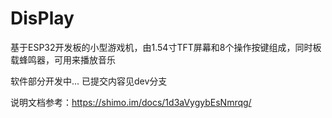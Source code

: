 # DisPlay
基于ESP32开发板的小型游戏机，由1.54寸TFT屏幕和8个操作按键组成，同时板载蜂鸣器，可用来播放音乐

软件部分开发中...
已提交内容见dev分支

说明文档参考：https://shimo.im/docs/1d3aVygybEsNmrqg/ 

